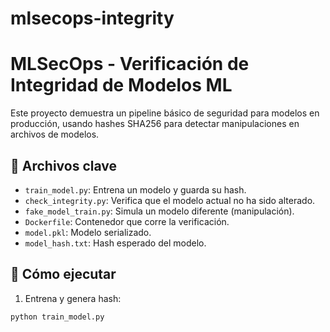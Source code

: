 # mlsecops-integrity

# MLSecOps - Verificación de Integridad de Modelos ML

Este proyecto demuestra un pipeline básico de seguridad para modelos en producción, usando hashes SHA256 para detectar manipulaciones en archivos de modelos.

## 🚀 Archivos clave

- `train_model.py`: Entrena un modelo y guarda su hash.
- `check_integrity.py`: Verifica que el modelo actual no ha sido alterado.
- `fake_model_train.py`: Simula un modelo diferente (manipulación).
- `Dockerfile`: Contenedor que corre la verificación.
- `model.pkl`: Modelo serializado.
- `model_hash.txt`: Hash esperado del modelo.

## 🧪 Cómo ejecutar

1. Entrena y genera hash:
```bash
python train_model.py